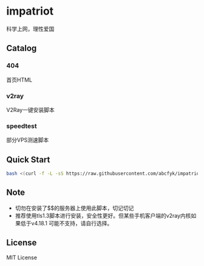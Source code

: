 # impatriot
科学上网，理性爱国

## Catalog
### 404
首页HTML

### v2ray
V2Ray一键安装脚本

### speedtest
部分VPS测速脚本


## Quick Start
```bash
bash <(curl -f -L -sS https://raw.githubusercontent.com/abcfyk/impatriot/master/v2ray/ws_nginx_tls_1.3.sh)
```

## Note
- 切勿在安装了$$的服务器上使用此脚本，切记切记
- 推荐使用tls1.3脚本进行安装，安全性更好。但某些手机客户端的v2ray内核如果低于v4.18.1 可能不支持，请自行选择。

## License
MIT License
